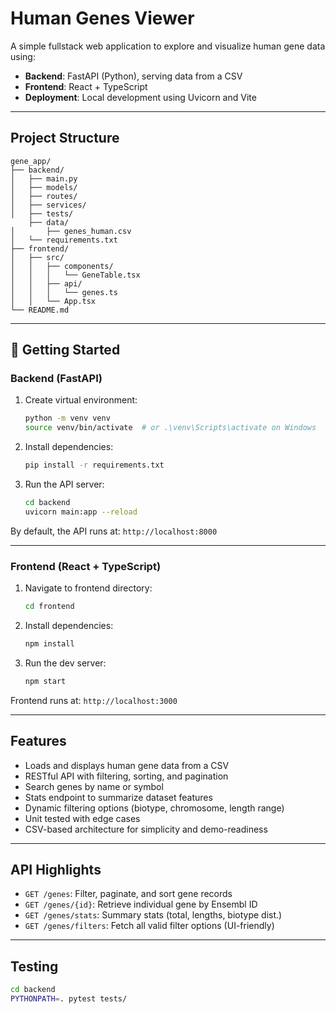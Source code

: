 
# Human Genes Viewer

A simple fullstack web application to explore and visualize human gene data using:

- **Backend**: FastAPI (Python), serving data from a CSV
- **Frontend**: React + TypeScript
- **Deployment**: Local development using Uvicorn and Vite

---

## Project Structure

```
gene_app/
├── backend/
│   ├── main.py
│   ├── models/
│   ├── routes/
│   ├── services/
│   ├── tests/
    ├── data/
│       ├── genes_human.csv
│   └── requirements.txt
├── frontend/
│   ├── src/
│   │   ├── components/
│   │   │   └── GeneTable.tsx
│   │   ├── api/
│   │   │   └── genes.ts
│   │   └── App.tsx
└── README.md
```

---

## 🚀 Getting Started

### Backend (FastAPI)
1. Create virtual environment:
   ```bash
   python -m venv venv
   source venv/bin/activate  # or .\venv\Scripts\activate on Windows
   ```

2. Install dependencies:
   ```bash
   pip install -r requirements.txt
   ```

3. Run the API server:
   ```bash
   cd backend
   uvicorn main:app --reload
   ```

By default, the API runs at: `http://localhost:8000`

---

### Frontend (React + TypeScript)

1. Navigate to frontend directory:
   ```bash
   cd frontend
   ```

2. Install dependencies:
   ```bash
   npm install
   ```

3. Run the dev server:
   ```bash
   npm start
   ```

Frontend runs at: `http://localhost:3000`

---

## Features

- Loads and displays human gene data from a CSV
- RESTful API with filtering, sorting, and pagination
- Search genes by name or symbol
- Stats endpoint to summarize dataset features
- Dynamic filtering options (biotype, chromosome, length range)
- Unit tested with edge cases
- CSV-based architecture for simplicity and demo-readiness

---

## API Highlights

- `GET /genes`: Filter, paginate, and sort gene records
- `GET /genes/{id}`: Retrieve individual gene by Ensembl ID
- `GET /genes/stats`: Summary stats (total, lengths, biotype dist.)
- `GET /genes/filters`: Fetch all valid filter options (UI-friendly)

---

## Testing

```bash
cd backend
PYTHONPATH=. pytest tests/
```
